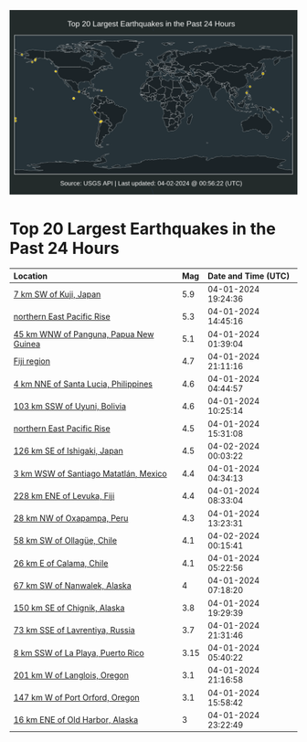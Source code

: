 ![Map](./map.png)

# Top 20 Largest Earthquakes in the Past 24 Hours

| Location | Mag | Date and Time (UTC) |
|:---|:---|:---|
| [7 km SW of Kuji, Japan](https://earthquake.usgs.gov/earthquakes/eventpage/us7000m98g) | 5.9 | 04-01-2024 19:24:36 |
| [northern East Pacific Rise](https://earthquake.usgs.gov/earthquakes/eventpage/us7000m976) | 5.3 | 04-01-2024 14:45:16 |
| [45 km WNW of Panguna, Papua New Guinea](https://earthquake.usgs.gov/earthquakes/eventpage/us7000m94s) | 5.1 | 04-01-2024 01:39:04 |
| [Fiji region](https://earthquake.usgs.gov/earthquakes/eventpage/us7000m996) | 4.7 | 04-01-2024 21:11:16 |
| [4 km NNE of Santa Lucia, Philippines](https://earthquake.usgs.gov/earthquakes/eventpage/us7000m95f) | 4.6 | 04-01-2024 04:44:57 |
| [103 km SSW of Uyuni, Bolivia](https://earthquake.usgs.gov/earthquakes/eventpage/us7000m96m) | 4.6 | 04-01-2024 10:25:14 |
| [northern East Pacific Rise](https://earthquake.usgs.gov/earthquakes/eventpage/us7000m97a) | 4.5 | 04-01-2024 15:31:08 |
| [126 km SE of Ishigaki, Japan](https://earthquake.usgs.gov/earthquakes/eventpage/us7000m99r) | 4.5 | 04-02-2024 00:03:22 |
| [3 km WSW of Santiago Matatlán, Mexico](https://earthquake.usgs.gov/earthquakes/eventpage/us7000m95c) | 4.4 | 04-01-2024 04:34:13 |
| [228 km ENE of Levuka, Fiji](https://earthquake.usgs.gov/earthquakes/eventpage/us7000m968) | 4.4 | 04-01-2024 08:33:04 |
| [28 km NW of Oxapampa, Peru](https://earthquake.usgs.gov/earthquakes/eventpage/us7000m96y) | 4.3 | 04-01-2024 13:23:31 |
| [58 km SW of Ollagüe, Chile](https://earthquake.usgs.gov/earthquakes/eventpage/us7000m99t) | 4.1 | 04-02-2024 00:15:41 |
| [26 km E of Calama, Chile](https://earthquake.usgs.gov/earthquakes/eventpage/us7000m95j) | 4.1 | 04-01-2024 05:22:56 |
| [67 km SW of Nanwalek, Alaska](https://earthquake.usgs.gov/earthquakes/eventpage/ak024489pv3m) | 4 | 04-01-2024 07:18:20 |
| [150 km SE of Chignik, Alaska](https://earthquake.usgs.gov/earthquakes/eventpage/us7000m98i) | 3.8 | 04-01-2024 19:29:39 |
| [73 km SSE of Lavrentiya, Russia](https://earthquake.usgs.gov/earthquakes/eventpage/ak02448i4rvz) | 3.7 | 04-01-2024 21:31:46 |
| [8 km SSW of La Playa, Puerto Rico](https://earthquake.usgs.gov/earthquakes/eventpage/pr71444443) | 3.15 | 04-01-2024 05:40:22 |
| [201 km W of Langlois, Oregon](https://earthquake.usgs.gov/earthquakes/eventpage/us7000m997) | 3.1 | 04-01-2024 21:16:58 |
| [147 km W of Port Orford, Oregon](https://earthquake.usgs.gov/earthquakes/eventpage/us7000m97b) | 3.1 | 04-01-2024 15:58:42 |
| [16 km ENE of Old Harbor, Alaska](https://earthquake.usgs.gov/earthquakes/eventpage/ak02448j9pvv) | 3 | 04-01-2024 23:22:49 |
